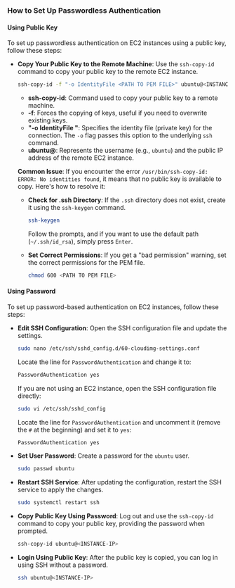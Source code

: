 
### How to Set Up Passwordless Authentication

#### Using Public Key

To set up passwordless authentication on EC2 instances using a public key, follow these steps:

- **Copy Your Public Key to the Remote Machine**: 
  Use the `ssh-copy-id` command to copy your public key to the remote EC2 instance.

  ```sh
  ssh-copy-id -f "-o IdentityFile <PATH TO PEM FILE>" ubuntu@<INSTANCE-PUBLIC-IP>
  ```

  - **ssh-copy-id**: Command used to copy your public key to a remote machine.
  - **-f**: Forces the copying of keys, useful if you need to overwrite existing keys.
  - **"-o IdentityFile <PATH TO PEM FILE>"**: Specifies the identity file (private key) for the connection. The `-o` flag passes this option to the underlying `ssh` command.
  - **ubuntu@<INSTANCE-IP>**: Represents the username (e.g., `ubuntu`) and the public IP address of the remote EC2 instance.

  **Common Issue**:
  If you encounter the error `/usr/bin/ssh-copy-id: ERROR: No identities found`, it means that no public key is available to copy. Here's how to resolve it:

  - **Check for .ssh Directory**: 
    If the `.ssh` directory does not exist, create it using the `ssh-keygen` command.

    ```sh
    ssh-keygen
    ```

    Follow the prompts, and if you want to use the default path (`~/.ssh/id_rsa`), simply press `Enter`.

  - **Set Correct Permissions**: 
    If you get a "bad permission" warning, set the correct permissions for the PEM file.

    ```sh
    chmod 600 <PATH TO PEM FILE>
    ```

#### Using Password

To set up password-based authentication on EC2 instances, follow these steps:

- **Edit SSH Configuration**: 
  Open the SSH configuration file and update the settings.

  ```sh
  sudo nano /etc/ssh/sshd_config.d/60-cloudimg-settings.conf
  ```

  Locate the line for `PasswordAuthentication` and change it to:

  ```sh
  PasswordAuthentication yes
  ```

  If you are not using an EC2 instance, open the SSH configuration file directly:

  ```sh
  sudo vi /etc/ssh/sshd_config
  ```

  Locate the line for `PasswordAuthentication` and uncomment it (remove the `#` at the beginning) and set it to `yes`:

  ```sh
  PasswordAuthentication yes
  ```

- **Set User Password**: 
  Create a password for the `ubuntu` user.

  ```sh
  sudo passwd ubuntu
  ```

- **Restart SSH Service**: 
  After updating the configuration, restart the SSH service to apply the changes.

  ```sh
  sudo systemctl restart ssh
  ```

- **Copy Public Key Using Password**: 
  Log out and use the `ssh-copy-id` command to copy your public key, providing the password when prompted.

  ```sh
  ssh-copy-id ubuntu@<INSTANCE-IP>
  ```

- **Login Using Public Key**: 
  After the public key is copied, you can log in using SSH without a password.

  ```sh
  ssh ubuntu@<INSTANCE-IP>
  ```

